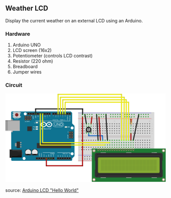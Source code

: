Weather LCD
-----------

Display the current weather on an external LCD using an Arduino.

### Hardware

1. Arduino UNO
2. LCD screen (16x2)
3. Potentiometer (controls LCD contrast)
4. Resistor (220 ohm)
5. Breadboard
6. Jumper wires

### Circuit

![Circuit Diagram](./circuit.png)

source: [Arduino LCD "Hello World"](https://www.arduino.cc/en/Tutorial/HelloWorld)


